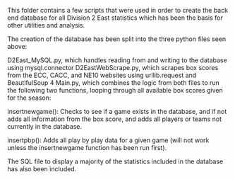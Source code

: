 This folder contains a few scripts that were used in order to create the back end database for all Division 2 East statistics which has been the basis for other utilities and analysis.

The creation of the database has been split into the three python files seen above:

D2East_MySQL.py, which handles reading from and writing to the database using mysql.connector
D2EastWebScrape.py, which scrapes box scores from the ECC, CACC, and NE10 websites using urllib.request and BeautifulSoup 4
Main.py, which combines the logic from both files to run the following two functions, looping through all available box scores given for the season:

insertnewgame(): Checks to see if a game exists in the database, and if not adds all information from the box score, and adds all players or teams not currently in the database.

insertpbp(): Adds all play by play data for a given game (will not work unless the insertnewgame function has been run first).

The SQL file to display a majority of the statistics included in the database has also been included.
